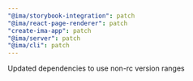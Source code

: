 ```yaml
---
"@ima/storybook-integration": patch
"@ima/react-page-renderer": patch
"create-ima-app": patch
"@ima/server": patch
"@ima/cli": patch
---
```


Updated dependencies to use non-rc version ranges
